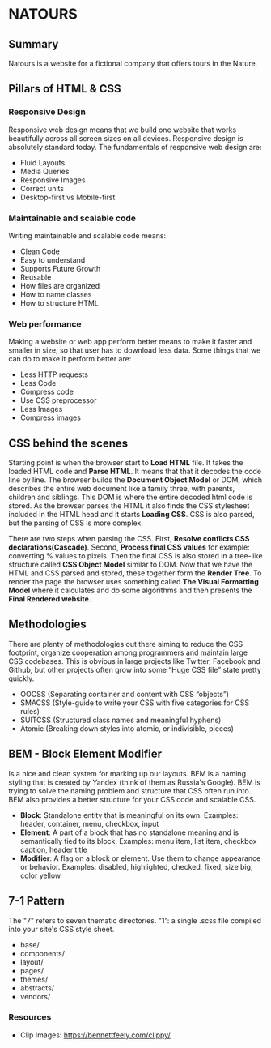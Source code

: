# NATOURS

## Summary
Natours is a website for a fictional company that offers tours in the Nature.

## Pillars of HTML & CSS

### **Responsive Design**
Responsive web design means that we build one website that works beautifully across all screen sizes on all devices. Responsive design is absolutely standard today. The fundamentals of responsive web design are:
- Fluid Layouts
- Media Queries
- Responsive Images
- Correct units
- Desktop-first vs Mobile-first

### **Maintainable and scalable code**
Writing maintainable and scalable code means:
- Clean Code
- Easy to understand
- Supports Future Growth
- Reusable
- How files are organized
- How to name classes
- How to structure HTML

### **Web performance**
Making a website or web app perform better means to make it faster and smaller in size, so that user has to download less data. Some things that we can do to make it perform better are:
- Less HTTP requests
- Less Code
- Compress code
- Use CSS preprocessor
- Less Images
- Compress images

## CSS behind the scenes
Starting point is when the browser start to **Load HTML** file. It takes the loaded HTML code and **Parse HTML**. It means that that it decodes the code line by line. The browser builds the **Document Object Model** or DOM, which describes the entire web document like a family three, with parents, children and siblings. This DOM is where the entire decoded html code is stored. As the browser parses the HTML it also finds the CSS stylesheet included in the HTML head and it starts **Loading CSS**. CSS is also parsed, but the parsing of CSS is more complex.

There are two steps when parsing the CSS. First, **Resolve conflicts CSS declarations(Cascade)**. Second, **Process final CSS values** for example: converting % values to pixels. Then the final CSS is also stored in a tree-like structure called **CSS Object Model** similar to DOM. Now that we have the HTML and CSS parsed and stored, these together form the **Render Tree**. To render the page the browser uses something called **The Visual Formatting Model** where it calculates and do some algorithms and then presents the **Final Rendered website**.

## Methodologies

There are plenty of methodologies out there aiming to reduce the CSS footprint, organize cooperation among programmers and maintain large CSS codebases. This is obvious in large projects like Twitter, Facebook and Github, but other projects often grow into some “Huge CSS file” state pretty quickly.

- OOCSS (Separating container and content with CSS “objects”)
- SMACSS (Style-guide to write your CSS with five categories for CSS rules)
- SUITCSS (Structured class names and meaningful hyphens)
- Atomic (Breaking down styles into atomic, or indivisible, pieces)

## BEM - Block Element Modifier
Is a nice and clean system for marking up our layouts. BEM is a naming styling that is created by Yandex (think of them as Russia's Google). BEM is trying to solve the naming problem and structure that CSS often run into. BEM also provides a better structure for your CSS code and scalable CSS.

- **Block**: Standalone entity that is meaningful on its own. Examples:
header, container, menu, checkbox, input
- **Element**: A part of a block that has no standalone meaning and is semantically tied to its block. Examples: menu item, list item, checkbox caption, header title
- **Modifier**: A flag on a block or element. Use them to change appearance or behavior. Examples: disabled, highlighted, checked, fixed, size big, color yellow

## 7-1 Pattern
The "7" refers to seven thematic directories. "1”: a single .scss file compiled into your site's CSS style sheet.
- base/
- components/
- layout/
- pages/
- themes/
- abstracts/
- vendors/

### Resources
- Clip Images: https://bennettfeely.com/clippy/

